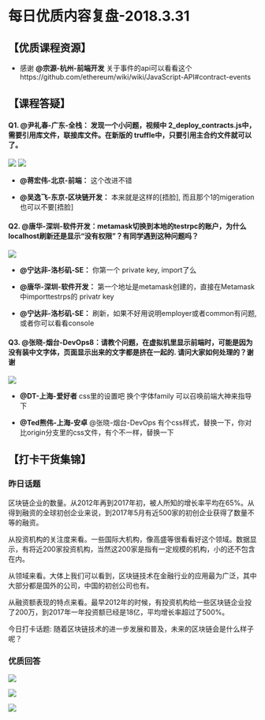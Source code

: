 # 每日优质内容复盘-2018.3.31

## 【优质课程资源】

- 感谢 **@宗源-杭州-前端开发** 关于事件的api可以看看这个https://github.com/ethereum/wiki/wiki/JavaScript-API#contract-events

## 【课程答疑】

#### Q1. @尹礼春-广东-全栈： 发现一个小问题，视频中 2_deploy_contracts.js中，需要引用库文件，联接库文件。在新版的 truffle中，只要引用主合约文件就可以了。

![](images/2018.3.31_Q1a.png)
![](images/2018.3.31_Q1b.png)

- **@蒋宏伟-北京-前端：** 这个改进不错

- **@吴逸飞-东京-区块链开发：** 本来就是这样的[捂脸], 而且那个1的migeration也可以不要[捂脸]

#### Q2. @唐华-深圳-软件开发：metamask切换到本地的testrpc的账户，为什么localhost刷新还是显示“没有权限”？有同学遇到这种问题吗？

![](images/2018.3.31_Q2.png)

- **@宁达非-洛杉矶-SE：** 你第一个 private key, import了么

- **@唐华-深圳-软件开发：** 第一个地址是metamask创建的，直接在Metamask中importtestrps的 privatr key

- **@宁达非-洛杉矶-SE：** 刷新，如果不好用说明employer或者common有问题, 或者你可以看看console

#### Q3. @张晓-烟台-DevOps8：请教个问题，在虚拟机里显示前端时，可能是因为没有装中文字体，页面显示出来的文字都是挤在一起的. 请问大家如何处理的？谢谢

![](images/2018.3.31_Q3.png)

- **@DT-上海-爱好者** css里的设置吧 换个字体family 可以召唤前端大神来指导下

- **@Ted熊伟-上海-安卓** @张晓-烟台-DevOps 有个css样式，替换一下，你对比origin分支里的css文件，有个不一样，替换一下


## 【打卡干货集锦】

### 昨日话题

区块链企业的数量。从2012年再到2017年初，被人所知的增长率平均在65%。从得到融资的全球初创企业来说，到2017年5月有近500家的初创企业获得了数量不等的融资。

从投资机构的关注度来看。一些国际大机构，像高盛等很看看好这个领域。数据显示，有将近200家投资机构，当然这200家是指有一定规模的机构，小的还不包含在内。

从领域来看。大体上我们可以看到，区块链技术在金融行业的应用最为广泛，其中大部分都是国外的公司，中国的初创公司也有。

从融资额表现的特点来看。最早2012年的时候，有投资机构给一些区块链企业投了200万，到2017年一年投资额已经是18亿，平均增长率超过了500%。

今日打卡话题:
随着区块链技术的进一步发展和普及，未来的区块链会是什么样子呢？

### 优质回答

![](images/2018.3.29_card1.png)

![](images/2018.3.29_card2.png)

![](images/2018.3.29_card3.png)



